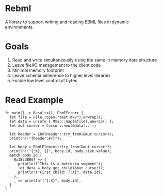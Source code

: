 # Rebml
A library to support writing and reading EBML files in dynamic environments.

# Goals
1. Read and write simultaneously using the same in memory data structure
1. Leave file/IO management to the client code
1. Minimal memory footprint
1. Leave schema adherence to higher level libraries
1. Enable low level control of bytes

# Read Example
```
fn main() -> Result<(), EbmlError> {
  let file = File::open("test.mkv").unwrap();
  let data = unsafe { Mmap::map(&file).unwrap() };
  let mut cursor = Cursor::new(&data[..]);

  let header = EbmlHeader::try_from(&mut cursor)?;
  println!("{header:#?}");
  
  let body = EbmlElement::try_from(&mut cursor)?;
  println!("{:X}, {}", body.id, body.size.value);
  match body.id {
    0x18538067 => {
      println!("This is a matroska segment");
      let data = body.get_child(&mut cursor)?;
      println!("First child: {:X}", data.id);
    },
    _ => println!("{:X}", body.id),
  }
}
```